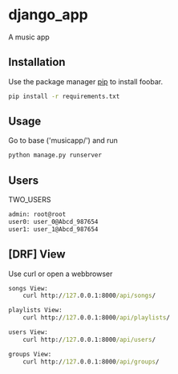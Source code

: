 # django_app

A music app

## Installation

Use the package manager [pip](https://pip.pypa.io/en/stable/) to install foobar.

```cmd
pip install -r requirements.txt
```

## Usage

Go to base ('musicapp/') and run

```cmd
python manage.py runserver
```

## Users

TWO_USERS

```cmd
admin: root@root
user0: user_0@Abcd_987654
user1: user_1@Abcd_987654
```

## [DRF] View

Use curl or open a webbrowser

```cmd
songs View:
    curl http://127.0.0.1:8000/api/songs/

playlists View:
    curl http://127.0.0.1:8000/api/playlists/

users View:
    curl http://127.0.0.1:8000/api/users/

groups View:
    curl http://127.0.0.1:8000/api/groups/
```
